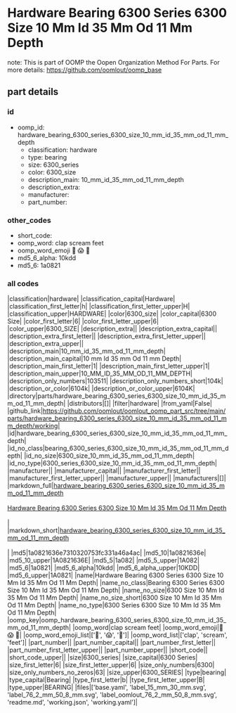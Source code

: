 # Hardware Bearing 6300 Series 6300 Size 10 Mm Id 35 Mm Od 11 Mm Depth  

note: This is part of OOMP the Oopen Organization Method For Parts. For more details: https://github.com/oomlout/oomp_base

##  part details





### id
* oomp_id: hardware_bearing_6300_series_6300_size_10_mm_id_35_mm_od_11_mm_depth
  * classification: hardware
  * type: bearing
  * size: 6300_series
  * color: 6300_size
  * description_main: 10_mm_id_35_mm_od_11_mm_depth
  * description_extra: 
  * manufacturer: 
  * part_number: 

### other_codes
* short_code: 
* oomp_word: clap scream feet
* oomp_word_emoji :clap: :scream: :feet:
* md5_6_alpha: 10kdd
* md5_6: 1a0821

### all codes 
|classification|hardware|
|classification_capital|Hardware|
|classification_first_letter|h|
|classification_first_letter_upper|H|
|classification_upper|HARDWARE|
|color|6300_size|
|color_capital|6300 Size|
|color_first_letter|6|
|color_first_letter_upper|6|
|color_upper|6300_SIZE|
|description_extra||
|description_extra_capital||
|description_extra_first_letter||
|description_extra_first_letter_upper||
|description_extra_upper||
|description_main|10_mm_id_35_mm_od_11_mm_depth|
|description_main_capital|10 mm Id 35 mm Od 11 mm Depth|
|description_main_first_letter|1|
|description_main_first_letter_upper|1|
|description_main_upper|10_MM_ID_35_MM_OD_11_MM_DEPTH|
|description_only_numbers|103511|
|description_only_numbers_short|104k|
|description_or_color|6104k|
|description_or_color_upper|6104K|
|directory|parts/hardware_bearing_6300_series_6300_size_10_mm_id_35_mm_od_11_mm_depth|
|distributors|[]|
|filter|hardware|
|from_yaml|False|
|github_link|https://github.com/oomlout/oomlout_oomp_part_src/tree/main/parts/hardware_bearing_6300_series_6300_size_10_mm_id_35_mm_od_11_mm_depth/working|
|id|hardware_bearing_6300_series_6300_size_10_mm_id_35_mm_od_11_mm_depth|
|id_no_class|bearing_6300_series_6300_size_10_mm_id_35_mm_od_11_mm_depth|
|id_no_size|6300_size_10_mm_id_35_mm_od_11_mm_depth|
|id_no_type|6300_series_6300_size_10_mm_id_35_mm_od_11_mm_depth|
|manufacturer||
|manufacturer_capital||
|manufacturer_first_letter||
|manufacturer_first_letter_upper||
|manufacturer_upper||
|manufacturers|[]|
|markdown_full|[hardware_bearing_6300_series_6300_size_10_mm_id_35_mm_od_11_mm_depth](https://github.com/oomlout/oomlout_oomp_part_src/tree/main/parts/hardware_bearing_6300_series_6300_size_10_mm_id_35_mm_od_11_mm_depth/working)<br>[](https://github.com/oomlout/oomlout_oomp_part_src/tree/main/parts/hardware_bearing_6300_series_6300_size_10_mm_id_35_mm_od_11_mm_depth/working)<br>[Hardware Bearing 6300 Series 6300 Size 10 Mm Id 35 Mm Od 11 Mm Depth](https://github.com/oomlout/oomlout_oomp_part_src/tree/main/parts/hardware_bearing_6300_series_6300_size_10_mm_id_35_mm_od_11_mm_depth/working)<br><br>|
|markdown_short|[hardware_bearing_6300_series_6300_size_10_mm_id_35_mm_od_11_mm_depth](https://github.com/oomlout/oomlout_oomp_part_src/tree/main/parts/hardware_bearing_6300_series_6300_size_10_mm_id_35_mm_od_11_mm_depth/working)<br><br>|
|md5|1a0821636e7310320753fc331a46a4ac|
|md5_10|1a0821636e|
|md5_10_upper|1A0821636E|
|md5_5|1a082|
|md5_5_upper|1A082|
|md5_6|1a0821|
|md5_6_alpha|10kdd|
|md5_6_alpha_upper|10KDD|
|md5_6_upper|1A0821|
|name|Hardware Bearing 6300 Series 6300 Size 10 Mm Id 35 Mm Od 11 Mm Depth|
|name_no_class|Bearing 6300 Series 6300 Size 10 Mm Id 35 Mm Od 11 Mm Depth|
|name_no_size|6300 Size 10 Mm Id 35 Mm Od 11 Mm Depth|
|name_no_size_short|6300 Size 10 Mm Id 35 Mm Od 11 Mm Depth|
|name_no_type|6300 Series 6300 Size 10 Mm Id 35 Mm Od 11 Mm Depth|
|oomp_key|oomp_hardware_bearing_6300_series_6300_size_10_mm_id_35_mm_od_11_mm_depth|
|oomp_word|clap scream feet|
|oomp_word_emoji|:clap: :scream: :feet:|
|oomp_word_emoji_list|[':clap:', ':scream:', ':feet:']|
|oomp_word_list|['clap', 'scream', 'feet']|
|part_number||
|part_number_capital||
|part_number_first_letter||
|part_number_first_letter_upper||
|part_number_upper||
|short_code||
|short_code_upper||
|size|6300_series|
|size_capital|6300 Series|
|size_first_letter|6|
|size_first_letter_upper|6|
|size_only_numbers|6300|
|size_only_numbers_no_zeros|63|
|size_upper|6300_SERIES|
|type|bearing|
|type_capital|Bearing|
|type_first_letter|b|
|type_first_letter_upper|B|
|type_upper|BEARING|
|files|['base.yaml', 'label_15_mm_30_mm.svg', 'label_76_2_mm_50_8_mm.svg', 'label_oomlout_76_2_mm_50_8_mm.svg', 'readme.md', 'working.json', 'working.yaml']|
